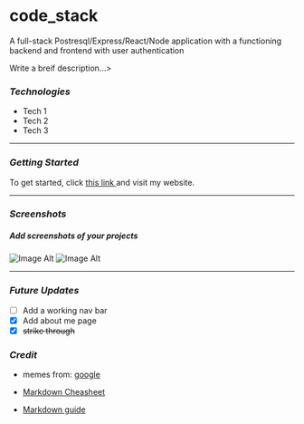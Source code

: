 # code_stack
A full-stack Postresql/Express/React/Node application with a functioning backend and frontend with user authentication

Write a breif description...>

### ***Technologies***

* Tech 1
* Tech 2
* Tech 3

***

### ***Getting Started***

To get started, click [this link ](https://www.google.com) and visit my website.

***

### ***Screenshots***

##### Add screenshots of your projects
![Image Alt](https://iq.opengenus.org/content/images/2019/12/semicolon.jpg)
![Image Alt](https://i.pinimg.com/originals/78/8f/27/788f27edb761cb3e6af9422ece19fcc4.jpg)

***

### ***Future Updates***

- [ ] Add a working nav bar
- [x] Add about me page
- [x] ~~strike through~~

### ***Credit***

* memes from: [google](https://google.com)

* [Markdown Cheasheet](https://guides.github.com/pdfs/markdown-cheatsheet-online.pdf)
* [Markdown guide](https://ia.net/writer/support/general/markdown-guide)